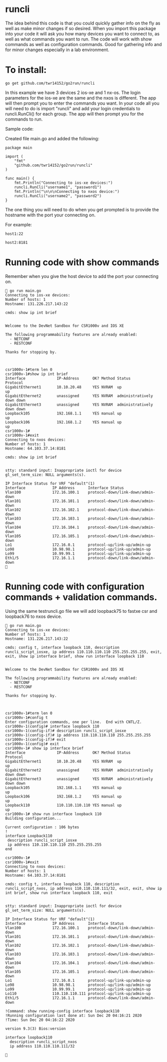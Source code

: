 # runcli

The idea behind this code is that you could quickly gather info on the fly as well as make minor changes if so desired.
When you import this package into your code it will ask you how many devices you want to connect to, as well as what commands you want to run.
The code will work with show commands as well as configuration commands. Good for gathering info and for minor changes especially in a lab environment.

# To install:
```
go get github.com/twr14152/go2run/runcli

```

In this example we have 3 devices 2 ios-xe and 1 nx-os. The login parameters for the ios-xe are the same and the nxos is different. The app will then prompt you to enter the commands you want. In your code all you will need to do is import "runcli" and add your login credentials to runcli.RunCli() for each group. The app will then prompt you for the commands to run.

Sample code:

Created file main.go and added the following:
```
package main

import (
	"fmt"
	"github.com/twr14152/go2run/runcli"
)

func main() {
	fmt.Println("Connecting to ios-xe devices:")
	runcli.RunCli("username1", "password1")
	fmt.Println("\n\n\nConnecting to nxos device:")
	runcli.RunCli("username2", "password2")
}
```
The one thing you will need to do when you get prompted is to provide the hostname with the port your connecting on.

For example:
```
host1:22

host2:8181

```

# Running code with show commands

Remember when you give the host device to add the port your connecting on.

```
 go run main.go 
Connecting to ios-xe devices: 
Number of hosts: 1
Hostname: 131.226.217.143:22

cmds: show ip int brief  


Welcome to the DevNet Sandbox for CSR1000v and IOS XE
 
The following programmability features are already enabled:
  - NETCONF
  - RESTCONF
 
Thanks for stopping by.



csr1000v-1#term len 0
csr1000v-1#show ip int brief
Interface              IP-Address      OK? Method Status                Protocol
GigabitEthernet1       10.10.20.48     YES NVRAM  up                    up      
GigabitEthernet2       unassigned      YES NVRAM  administratively down down    
GigabitEthernet3       unassigned      YES NVRAM  administratively down down    
Loopback105            192.168.1.1     YES manual up                    up      
Loopback106            192.168.1.2     YES manual up                    up      
csr1000v-1#
csr1000v-1#exit
Connecting to nxos devices: 
Number of hosts: 1
Hostname: 64.103.37.14:8181

cmds: show ip int brief


stty: standard input: Inappropriate ioctl for device
gl_set_term_size: NULL arguments(s).

IP Interface Status for VRF "default"(1)
Interface            IP Address      Interface Status
Vlan100              172.16.100.1    protocol-down/link-down/admin-down 
Vlan101              172.16.101.1    protocol-down/link-down/admin-down 
Vlan102              172.16.102.1    protocol-down/link-down/admin-down 
Vlan103              172.16.103.1    protocol-down/link-down/admin-down 
Vlan104              172.16.104.1    protocol-down/link-down/admin-down 
Vlan105              172.16.105.1    protocol-down/link-down/admin-down 
Lo1                  172.16.0.1      protocol-up/link-up/admin-up       
Lo98                 10.98.98.1      protocol-up/link-up/admin-up       
Lo99                 10.99.99.1      protocol-up/link-up/admin-up       
Eth1/5               172.16.1.1      protocol-down/link-down/admin-down 
 
```


# Running code with configuration commands + validation commands.

Using the same testruncli.go file we will add loopback75 to fastxe csr and loopback76 to nxos device.

```
 go run main.go 
Connecting to ios-xe devices: 
Number of hosts: 1
Hostname: 131.226.217.143:22

cmds: config t, interface loopback 110, description runcli_script_iosxe, ip address 110.110.110.110 255.255.255.255, exit, exit, show ip interface brief, show run interface loopback 110


Welcome to the DevNet Sandbox for CSR1000v and IOS XE
 
The following programmability features are already enabled:
  - NETCONF
  - RESTCONF
 
Thanks for stopping by.



csr1000v-1#term len 0
csr1000v-1#config t
Enter configuration commands, one per line.  End with CNTL/Z.
csr1000v-1(config)# interface loopback 110
csr1000v-1(config-if)# description runcli_script_iosxe
csr1000v-1(config-if)# ip address 110.110.110.110 255.255.255.255
csr1000v-1(config-if)# exit
csr1000v-1(config)# exit
csr1000v-1# show ip interface brief
Interface              IP-Address      OK? Method Status                Protocol
GigabitEthernet1       10.10.20.48     YES NVRAM  up                    up      
GigabitEthernet2       unassigned      YES NVRAM  administratively down down    
GigabitEthernet3       unassigned      YES NVRAM  administratively down down    
Loopback105            192.168.1.1     YES manual up                    up      
Loopback106            192.168.1.2     YES manual up                    up      
Loopback110            110.110.110.110 YES manual up                    up      
csr1000v-1# show run interface loopback 110
Building configuration...

Current configuration : 106 bytes
!
interface Loopback110
 description runcli_script_iosxe
 ip address 110.110.110.110 255.255.255.255
end

csr1000v-1#
csr1000v-1#exit
Connecting to nxos devices: 
Number of hosts: 1
Hostname: 64.103.37.14:8181

cmds: config t, interface loopback 110, description runcli_script_nxos, ip address 110.110.110.111/32, exit, exit, show ip int brief, show run interface loopback 110, exit


stty: standard input: Inappropriate ioctl for device
gl_set_term_size: NULL arguments(s).

IP Interface Status for VRF "default"(1)
Interface            IP Address      Interface Status
Vlan100              172.16.100.1    protocol-down/link-down/admin-down 
Vlan101              172.16.101.1    protocol-down/link-down/admin-down 
Vlan102              172.16.102.1    protocol-down/link-down/admin-down 
Vlan103              172.16.103.1    protocol-down/link-down/admin-down 
Vlan104              172.16.104.1    protocol-down/link-down/admin-down 
Vlan105              172.16.105.1    protocol-down/link-down/admin-down 
Lo1                  172.16.0.1      protocol-up/link-up/admin-up       
Lo98                 10.98.98.1      protocol-up/link-up/admin-up       
Lo99                 10.99.99.1      protocol-up/link-up/admin-up       
Lo110                110.110.110.111 protocol-up/link-up/admin-up       
Eth1/5               172.16.1.1      protocol-down/link-down/admin-down 

!Command: show running-config interface loopback110
!Running configuration last done at: Sun Dec 20 04:16:21 2020
!Time: Sun Dec 20 04:16:22 2020

version 9.3(3) Bios:version  

interface loopback110
  description runcli_script_nxos
  ip address 110.110.110.111/32

 

```

